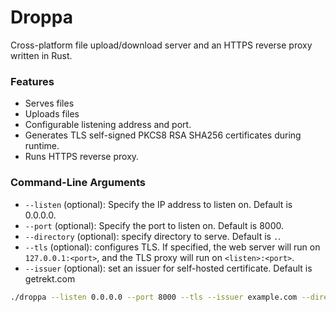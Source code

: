 # Droppa
Cross-platform file upload/download server and an HTTPS reverse proxy written in Rust.

### Features
- Serves files
- Uploads files
- Configurable listening address and port.
- Generates TLS self-signed PKCS8 RSA SHA256 certificates during runtime.
- Runs HTTPS reverse proxy.

### Command-Line Arguments

- `--listen` (optional): Specify the IP address to listen on. Default is 0.0.0.0.
- `--port` (optional): Specify the port to listen on. Default is 8000.
- `--directory` (optional): specify directory to serve. Default is `.`.
- `--tls` (optional): configures TLS. If specified, the web server will run on `127.0.0.1:<port>`, and the TLS proxy will run on `<listen>:<port>`.
- `--issuer` (optional): set an issuer for self-hosted certificate. Default is getrekt.com

```bash
./droppa --listen 0.0.0.0 --port 8000 --tls --issuer example.com --directory .
```
